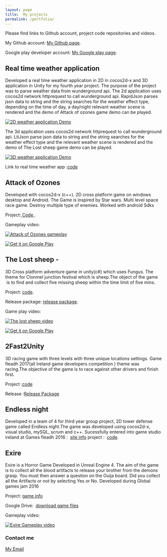 ```yaml
---
layout: page
title:  My projects
permalink: /portfolio/
---
```

Please find links to Github account, project code repositories and videos.

My Github account: [My Github page](https://github.com/conorH22?tab=repositories).


Google play developer account:
[My Google play page](https://play.google.com/store/apps/developer?id=ConorH&amp;hl=en).


## Real time weather application

Developed a real time weather application in 2D in cocos2d-x and 3D application in Unity for my fourth year project.
The purpose of the project was to parse weather data from wunderground api.
The 2d application  uses cocos2d network httprequest to call wunderground api. RapidJson parses json data to string and the string searches for the weather effect type, depending on the time of day, a day/night relevant weather scene is rendered and the demo of Attack of ozones game demo can be played. 

[![2D weather application Demo](https://img.youtube.com/vi/2Eoh5yGujao/0.jpg)](https://youtu.be/2Eoh5yGujao)

The 3d application  uses cocos2d network httprequest to call wunderground api. LitJson parse json data to string and the string searches for the weather effect type and the relevant weather scene is rendered and the demo of The Lost sheep game demo can be played.

[![3D weather application Demo](https://img.youtube.com/vi/crYArvp2ipQ/0.jpg)](https://youtu.be/crYArvp2ipQ)

Link to real time weather app :[code](https://github.com/conorH22/WeatherEffectsLibrary)

## Attack of Ozones 

Developed with cocos2d-x (c++). 2D cross platform game on windows desktop and
Android. The Game is inspired by Star wars. Multi level space race game. Destroy
multiple type of enemies. Worked with android Sdks

 Project:[ Code ](https://github.com/conorH22/AttackOfOzones).
 
Gameplay video:

[![ Attack of Ozones gameplay](https://img.youtube.com/vi/Djm9nXD8jtU/0.jpg)](https://youtu.be/Djm9nXD8jtU)



<a href='https://play.google.com/store/apps/details?id=com.conorH22.AttackOfOzonesv2&hl=en&pcampaignid=MKT-Other-global-all-co-prtnr-py-PartBadge-Mar2515-1'><img alt='Get it on Google Play' src='https://play.google.com/intl/en_us/badges/images/generic/en_badge_web_generic.png'/></a>


## The Lost sheep - 

3D Cross platform adventure game in unity(c#) which uses Fungus. The theme for Clonmel junction festival which is
sheep.The object of the game  is to find and collect five missing sheep within the time limit
of five mins.

Project:
[code](https://github.com/conorH22/TheLostSheep).

Release package: [release package](https://github.com/conorH22/TheLostSheep/releases).

Game play video: 

 [![The lost sheep video](https://img.youtube.com/vi/NbZIqZB2WwY/0.jpg)](https://youtu.be/NbZIqZB2WwY)
 
 <a href='https://play.google.com/store/apps/details?id=com.Company.ConorHolmes&hl=en&pcampaignid=MKT-Other-global-all-co-prtnr-py-PartBadge-Mar2515-1'><img alt='Get it on Google Play' src='https://play.google.com/intl/en_us/badges/images/generic/en_badge_web_generic.png'/></a>  

## 2Fast2Unity

3D racing game with three levels with three unique locations settings. Game fleadh
2017(all Ireland game developers competition ) theme was racing.The objective of
the game is to race against other drivers and finish first.  

Project :[code](https://github.com/conorH22/2Fast2Unity)

Release :[Release Package]( https://github.com/conorH22/2Fast2Unity/releases)


## Endless night
Developed in a team of 4 for third year group project,  2D tower defense game called Endless night.The game was developed using cocos2d-x, visual studio, mySQL, scrum and c++. Sucessfully entered into game studio ireland at Games fleadh 2016
:  [site info](http://gamesfleadh.ie/)
project :  [ code](https://github.com/conorH22/The-gits-game-folder).

## Exire 

Exire is a Horror Game Developed in Unreal Engine 4. The aim of the game is to
collect all the blood artifacts to release your brother from the demons grasp. You
must then answer a question on the Ouija board. Did you collect all the Artifacts or
not by selecting Yes or No. Developed during Global games jam 2016

Project: [game info](http://globalgamejam.org/2016/games/exire)

Google Drive:  [download game files](https://drive.google.com/drive/folders/0B_ZRvr3eu9HxeHBNVEFtQlhoeDg)

Gameplay video:

[![ Exire Gameplay video](https://img.youtube.com/vi/4vTgKr4L2tA/0.jpg)](https://youtu.be/4vTgKr4L2tA)





### Contact me

[My Email](mailto:conorholmesdev@gmail.com)

